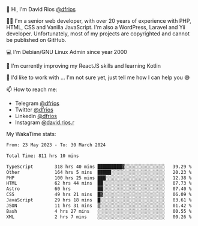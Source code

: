 👋 Hi, I'm David Rios [@dfrios](https://github.com/dfrios)

👨‍💻 I'm a senior web developer, with over 20 years of experience with PHP, HTML, CSS and Vanilla JavaScript. I'm also a WordPress, Laravel and Yii developer. Unfortunately, most of my projects are copyrighted and cannot be published on GitHub.

💻 I'm Debian/GNU Linux Admin since year 2000

🌱 I'm currently improving my ReactJS skills and learning Kotlin

💞️ I'd like to work with ... I'm not sure yet, just tell me how I can help you 😅


📫 How to reach me:
* Telegram [@dfrios](https://t.me/dfrios)
* Twitter [@dfrios](https://twitter.com/dfrios)
* Linkedin [@dfrios](https://linkedin.com/in/dfrios)
* Instagram [@david.rios.r](https://instagram.com/david.rios.r)



My WakaTime stats:
<!--START_SECTION:waka-->

```txt
From: 23 May 2023 - To: 30 March 2024

Total Time: 811 hrs 10 mins

TypeScript        318 hrs 40 mins █████████▓░░░░░░░░░░░░░░░   39.29 %
Other             164 hrs 5 mins  █████░░░░░░░░░░░░░░░░░░░░   20.23 %
PHP               100 hrs 25 mins ███░░░░░░░░░░░░░░░░░░░░░░   12.38 %
HTML              62 hrs 44 mins  ██░░░░░░░░░░░░░░░░░░░░░░░   07.73 %
Astro             60 hrs          ██░░░░░░░░░░░░░░░░░░░░░░░   07.40 %
CSS               49 hrs 21 mins  █▓░░░░░░░░░░░░░░░░░░░░░░░   06.09 %
JavaScript        29 hrs 18 mins  █░░░░░░░░░░░░░░░░░░░░░░░░   03.61 %
JSON              11 hrs 31 mins  ▒░░░░░░░░░░░░░░░░░░░░░░░░   01.42 %
Bash              4 hrs 27 mins   ░░░░░░░░░░░░░░░░░░░░░░░░░   00.55 %
XML               2 hrs 7 mins    ░░░░░░░░░░░░░░░░░░░░░░░░░   00.26 %
```

<!--END_SECTION:waka-->
